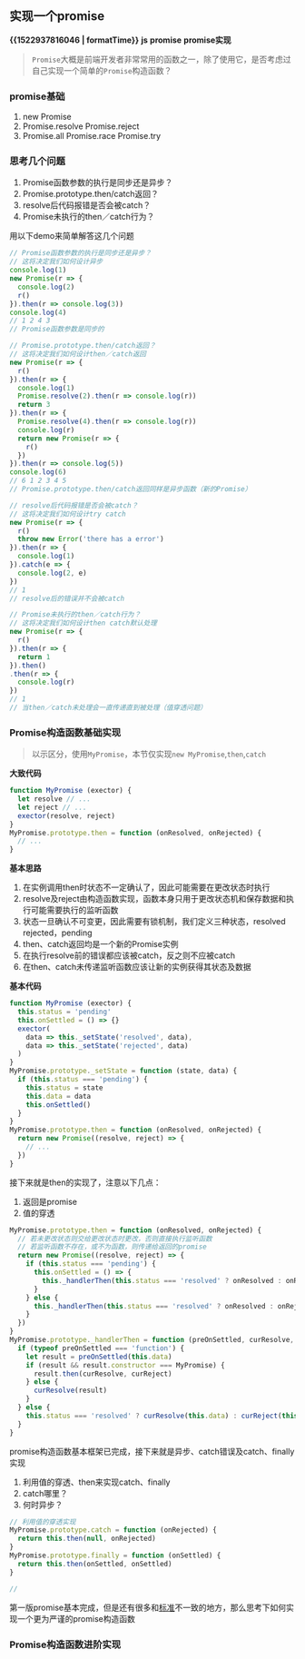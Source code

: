 ## 实现一个promise
<b class='update-time'>{{1522937816046 | formatTime}}</b>
<b class='type'>js</b>
<b class='kw'>promise</b> <b class='kw'>promise实现</b>

> `Promise`大概是前端开发者非常常用的函数之一，除了使用它，是否考虑过自己实现一个简单的`Promise`构造函数？

### promise基础
1. new Promise
2. Promise.resolve Promise.reject
3. Promise.all Promise.race Promise.try

### 思考几个问题
1. Promise函数参数的执行是同步还是异步？
2. Promise.prototype.then/catch返回？
3. resolve后代码报错是否会被catch？
4. Promise未执行的then／catch行为？

用以下demo来简单解答这几个问题
```JavaScript
// Promise函数参数的执行是同步还是异步？
// 这将决定我们如何设计异步
console.log(1)
new Promise(r => {
  console.log(2)
  r()
}).then(r => console.log(3))
console.log(4)
// 1 2 4 3
// Promise函数参数是同步的

// Promise.prototype.then/catch返回？
// 这将决定我们如何设计then／catch返回
new Promise(r => {
  r()
}).then(r => {
  console.log(1)
  Promise.resolve(2).then(r => console.log(r))
  return 3
}).then(r => {
  Promise.resolve(4).then(r => console.log(r))
  console.log(r)
  return new Promise(r => {
    r()
  })
}).then(r => console.log(5))
console.log(6)
// 6 1 2 3 4 5
// Promise.prototype.then/catch返回同样是异步函数（新的Promise）

// resolve后代码报错是否会被catch？
// 这将决定我们如何设计try catch
new Promise(r => {
  r()
  throw new Error('there has a error')
}).then(r => {
  console.log(1)
}).catch(e => {
  console.log(2, e)
})
// 1
// resolve后的错误并不会被catch

// Promise未执行的then／catch行为？
// 这将决定我们如何设计then catch默认处理
new Promise(r => {
  r()
}).then(r => {
  return 1
}).then()
.then(r => {
  console.log(r)
})
// 1
// 当then／catch未处理会一直传递直到被处理（值穿透问题）
```

### Promise构造函数基础实现
> 以示区分，使用`MyPromise`，本节仅实现`new MyPromise`,`then`,`catch`

**大致代码**
```JavaScript
function MyPromise (exector) {
  let resolve // ...
  let reject // ...
  exector(resolve, reject)
}
MyPromise.prototype.then = function (onResolved, onRejected) {
  // ...
}
```

**基本思路**
1. 在实例调用then时状态不一定确认了，因此可能需要在更改状态时执行
2. resolve及reject由构造函数实现，函数本身只用于更改状态机和保存数据和执行可能需要执行的监听函数
3. 状态一旦确认不可变更，因此需要有锁机制，我们定义三种状态，resolved rejected，pending
4. then、catch返回均是一个新的Promise实例
5. 在执行resolve前的错误都应该被catch，反之则不应被catch
6. 在then、catch未传递监听函数应该让新的实例获得其状态及数据

**基本代码**
```JavaScript
function MyPromise (exector) {
  this.status = 'pending'
  this.onSettled = () => {}
  exector(
    data => this._setState('resolved', data),
    data => this._setState('rejected', data)
  )
}
MyPromise.prototype._setState = function (state, data) {
  if (this.status === 'pending') {
    this.status = state
    this.data = data
    this.onSettled()
  }
}
MyPromise.prototype.then = function (onResolved, onRejected) {
  return new Promise((resolve, reject) => {
    // ...
  })
}
```
接下来就是then的实现了，注意以下几点：
1. 返回是promise
2. 值的穿透
```JavaScript
MyPromise.prototype.then = function (onResolved, onRejected) {
  // 若未更改状态则交给更改状态时更改，否则直接执行监听函数
  // 若监听函数不存在，或不为函数，则传递给返回的promise
  return new Promise((resolve, reject) => {
    if (this.status === 'pending') {
      this.onSettled = () => {
        this._handlerThen(this.status === 'resolved' ? onResolved : onRejected, resolve, reject)
      }
    } else {
      this._handlerThen(this.status === 'resolved' ? onResolved : onRejected, resolve, reject)
    }
  })
}
MyPromise.prototype._handlerThen = function (preOnSettled, curResolve, curReject) {
  if (typeof preOnSettled === 'function') {
    let result = preOnSettled(this.data)
    if (result && result.constructor === MyPromise) {
      result.then(curResolve, curReject)
    } else {
      curResolve(result)
    }
  } else {
    this.status === 'resolved' ? curResolve(this.data) : curReject(this.data)
  }
}
```

promise构造函数基本框架已完成，接下来就是异步、catch错误及catch、finally实现
1. 利用值的穿透、then来实现catch、finally
2. catch哪里？
3. 何时异步？

```JavaScript
// 利用值的穿透实现
MyPromise.prototype.catch = function (onRejected) {
  return this.then(null, onRejected)
}
MyPromise.prototype.finally = function (onSettled) {
  return this.then(onSettled, onSettled)
}

//
```

第一版promise基本完成，但是还有很多和[标准](https://promisesaplus.com/)不一致的地方，那么思考下如何实现一个更为严谨的promise构造函数

### Promise构造函数进阶实现
